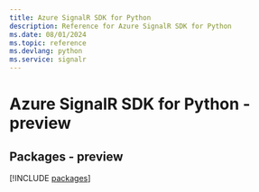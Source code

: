 ```yaml
---
title: Azure SignalR SDK for Python
description: Reference for Azure SignalR SDK for Python
ms.date: 08/01/2024
ms.topic: reference
ms.devlang: python
ms.service: signalr
---
```

# Azure SignalR SDK for Python - preview
## Packages - preview
[!INCLUDE [packages](signalr-index.md)]
